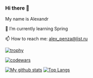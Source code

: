 ### Hi there 👋
My name is Alexandr

🌱 I’m currently learning Spring

📫 How to reach me: alex_penza@list.ru


[![trophy](https://github-profile-trophy.vercel.app/?username=alex-niculita&theme=gruvbox&row=1&column=6)](https://github.com/alex-niculita/github-profile-trophy)



[![codewars](https://www.codewars.com/users/alex_penza/badges/large)](https://www.codewars.com/users/alex_penza/) 


[![My github stats](https://github-readme-stats.vercel.app/api?username=alex-niculita&show_icons=true)](https://github.com/alex-niculita)   [![Top Langs](https://github-readme-stats.vercel.app/api/top-langs/?username=alex-niculita&layout=compact)](https://github.com/alex-niculita)



<!--
**alex-niculita/alex-niculita** is a ✨ _special_ ✨ repository because its `README.md` (this file) appears on your GitHub profile.

Here are some ideas to get you started:

- 🔭 I’m currently working on ...
- 🌱 I’m currently learning ...
- 👯 I’m looking to collaborate on ...
- 🤔 I’m looking for help with ...
- 💬 Ask me about ...
- 📫 How to reach me: ...
- 😄 Pronouns: ...
- ⚡ Fun fact: ...
-->
